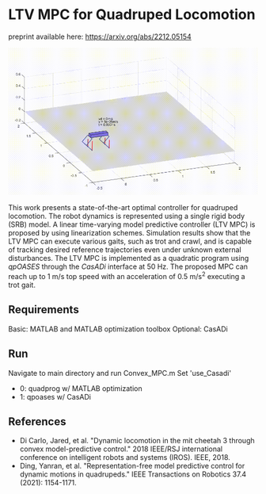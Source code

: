 # LTV MPC for Quadruped Locomotion
preprint available here: https://arxiv.org/abs/2212.05154

![Quadruped Trotting](gif/edited_states_turn_trot.gif)


This work presents a state-of-the-art optimal controller for quadruped locomotion. The robot dynamics is represented using a single rigid body (SRB) model. A linear time-varying model predictive controller (LTV MPC) is proposed by using linearization schemes. Simulation results show that the LTV MPC can execute various gaits, such as trot and crawl, and is capable of tracking desired reference trajectories even under unknown external disturbances. The LTV MPC is implemented as a quadratic program using $qpOASES$ through the $CasADi$ interface at 50 Hz. The proposed MPC can reach up to 1 m/s top speed with an acceleration of 0.5 m/s$^2$ executing a trot gait. 

## Requirements
Basic: MATLAB and MATLAB optimization toolbox
Optional: CasADi


## Run
Navigate to main directory and run Convex_MPC.m
Set 'use_Casadi'
- 0: quadprog w/ MATLAB optimization
- 1: qpoases w/ CasADi


## References
- Di Carlo, Jared, et al. "Dynamic locomotion in the mit cheetah 3 through convex model-predictive control." 2018 IEEE/RSJ international conference on intelligent robots and systems (IROS). IEEE, 2018.
- Ding, Yanran, et al. "Representation-free model predictive control for dynamic motions in quadrupeds." IEEE Transactions on Robotics 37.4 (2021): 1154-1171.

